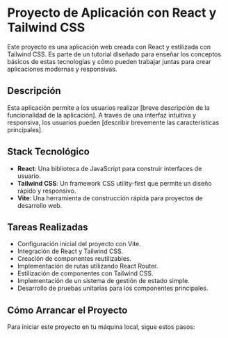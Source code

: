 # Proyecto de Aplicación con React y Tailwind CSS

Este proyecto es una aplicación web creada con React y estilizada con Tailwind CSS. Es parte de un tutorial diseñado para enseñar los conceptos básicos de estas tecnologías y cómo pueden trabajar juntas para crear aplicaciones modernas y responsivas.

## Descripción

Esta aplicación permite a los usuarios realizar [breve descripción de la funcionalidad de la aplicación]. A través de una interfaz intuitiva y responsiva, los usuarios pueden [describir brevemente las características principales].

## Stack Tecnológico

- **React**: Una biblioteca de JavaScript para construir interfaces de usuario.
- **Tailwind CSS**: Un framework CSS utility-first que permite un diseño rápido y responsivo.
- **Vite**: Una herramienta de construcción rápida para proyectos de desarrollo web.

## Tareas Realizadas

- Configuración inicial del proyecto con Vite.
- Integración de React y Tailwind CSS.
- Creación de componentes reutilizables.
- Implementación de rutas utilizando React Router.
- Estilización de componentes con Tailwind CSS.
- Implementación de un sistema de gestión de estado simple.
- Desarrollo de pruebas unitarias para los componentes principales.

## Cómo Arrancar el Proyecto

Para iniciar este proyecto en tu máquina local, sigue estos pasos:
